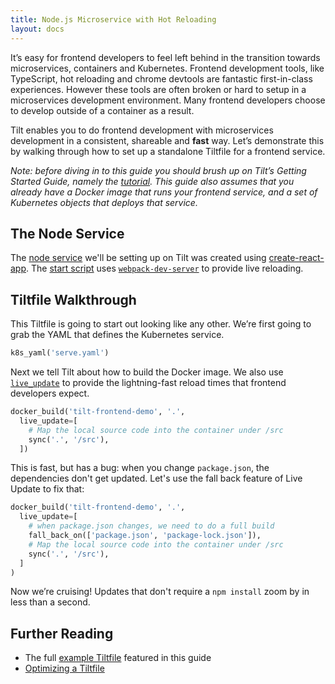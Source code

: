 ```yaml
---
title: Node.js Microservice with Hot Reloading
layout: docs
---
```


It’s easy for frontend developers to feel left behind in the transition towards microservices, containers and Kubernetes. Frontend development tools, like TypeScript, hot reloading and chrome devtools are fantastic first-in-class experiences. However these tools are often broken or hard to setup in a microservices development environment. Many frontend developers choose to develop outside of a container as a result.

Tilt enables you to do frontend development with microservices development in a consistent, shareable and **fast** way. Let’s demonstrate this by walking through how to set up a standalone Tiltfile for a frontend service.

_Note: before diving in to this guide you should brush up on Tilt’s Getting Started Guide, namely the [tutorial](tutorial.html). This guide also assumes that you already have a Docker image that runs your frontend service, and a set of Kubernetes objects that deploys that service._

## The Node Service

The [node service](https://github.com/windmilleng/tilt-frontend-demo) we'll be setting up on Tilt was created using [create-react-app](https://github.com/facebook/create-react-app). The [start script](https://github.com/windmilleng/tilt-frontend-demo/blob/master/scripts/start.js) uses [`webpack-dev-server`](https://github.com/webpack/webpack-dev-server) to provide live reloading.

## Tiltfile Walkthrough

This Tiltfile is going to start out looking like any other. We’re first going to grab the YAML that defines the Kubernetes service.

```python
k8s_yaml('serve.yaml')
```

Next we tell Tilt about how to build the Docker image. We also use [`live_update`](live_update_tutorial.html) to provide the lightning-fast reload times that frontend developers expect.
```python
docker_build('tilt-frontend-demo', '.',
  live_update=[
    # Map the local source code into the container under /src
    sync('.', '/src'),
  ])
```

This is fast, but has a bug: when you change `package.json`, the dependencies don't get updated. Let's use the fall back feature of Live Update to fix that:

```python
docker_build('tilt-frontend-demo', '.',
  live_update=[
    # when package.json changes, we need to do a full build
    fall_back_on(['package.json', 'package-lock.json']),
    # Map the local source code into the container under /src
    sync('.', '/src'),
  ]
)
```


Now we’re cruising! Updates that don't require a `npm install` zoom by in less than a second.

## Further Reading
* The full [example Tiltfile](https://github.com/windmilleng/tilt-frontend-demo/blob/master/Tiltfile) featured in this guide
* [Optimizing a Tiltfile](live_update_tutorial.html)
